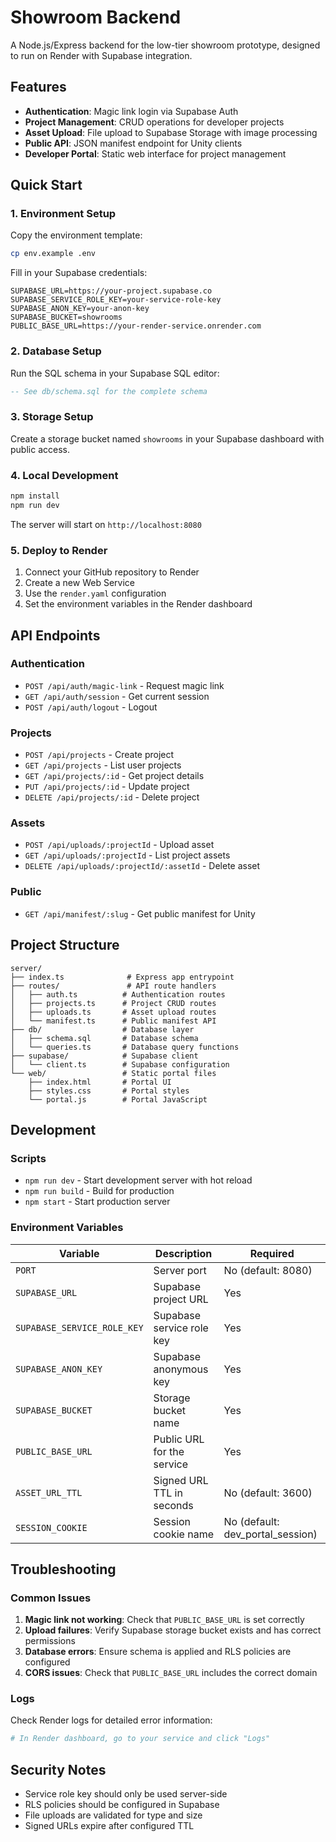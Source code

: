 # Showroom Backend

A Node.js/Express backend for the low-tier showroom prototype, designed to run on Render with Supabase integration.

## Features

- **Authentication**: Magic link login via Supabase Auth
- **Project Management**: CRUD operations for developer projects
- **Asset Upload**: File upload to Supabase Storage with image processing
- **Public API**: JSON manifest endpoint for Unity clients
- **Developer Portal**: Static web interface for project management

## Quick Start

### 1. Environment Setup

Copy the environment template:
```bash
cp env.example .env
```

Fill in your Supabase credentials:
```env
SUPABASE_URL=https://your-project.supabase.co
SUPABASE_SERVICE_ROLE_KEY=your-service-role-key
SUPABASE_ANON_KEY=your-anon-key
SUPABASE_BUCKET=showrooms
PUBLIC_BASE_URL=https://your-render-service.onrender.com
```

### 2. Database Setup

Run the SQL schema in your Supabase SQL editor:
```sql
-- See db/schema.sql for the complete schema
```

### 3. Storage Setup

Create a storage bucket named `showrooms` in your Supabase dashboard with public access.

### 4. Local Development

```bash
npm install
npm run dev
```

The server will start on `http://localhost:8080`

### 5. Deploy to Render

1. Connect your GitHub repository to Render
2. Create a new Web Service
3. Use the `render.yaml` configuration
4. Set the environment variables in the Render dashboard

## API Endpoints

### Authentication
- `POST /api/auth/magic-link` - Request magic link
- `GET /api/auth/session` - Get current session
- `POST /api/auth/logout` - Logout

### Projects
- `POST /api/projects` - Create project
- `GET /api/projects` - List user projects
- `GET /api/projects/:id` - Get project details
- `PUT /api/projects/:id` - Update project
- `DELETE /api/projects/:id` - Delete project

### Assets
- `POST /api/uploads/:projectId` - Upload asset
- `GET /api/uploads/:projectId` - List project assets
- `DELETE /api/uploads/:projectId/:assetId` - Delete asset

### Public
- `GET /api/manifest/:slug` - Get public manifest for Unity

## Project Structure

```
server/
├── index.ts              # Express app entrypoint
├── routes/               # API route handlers
│   ├── auth.ts          # Authentication routes
│   ├── projects.ts      # Project CRUD routes
│   ├── uploads.ts       # Asset upload routes
│   └── manifest.ts      # Public manifest API
├── db/                  # Database layer
│   ├── schema.sql       # Database schema
│   └── queries.ts       # Database query functions
├── supabase/            # Supabase client
│   └── client.ts        # Supabase configuration
└── web/                 # Static portal files
    ├── index.html       # Portal UI
    ├── styles.css       # Portal styles
    └── portal.js        # Portal JavaScript
```

## Development

### Scripts
- `npm run dev` - Start development server with hot reload
- `npm run build` - Build for production
- `npm start` - Start production server

### Environment Variables

| Variable | Description | Required |
|----------|-------------|----------|
| `PORT` | Server port | No (default: 8080) |
| `SUPABASE_URL` | Supabase project URL | Yes |
| `SUPABASE_SERVICE_ROLE_KEY` | Supabase service role key | Yes |
| `SUPABASE_ANON_KEY` | Supabase anonymous key | Yes |
| `SUPABASE_BUCKET` | Storage bucket name | Yes |
| `PUBLIC_BASE_URL` | Public URL for the service | Yes |
| `ASSET_URL_TTL` | Signed URL TTL in seconds | No (default: 3600) |
| `SESSION_COOKIE` | Session cookie name | No (default: dev_portal_session) |

## Troubleshooting

### Common Issues

1. **Magic link not working**: Check that `PUBLIC_BASE_URL` is set correctly
2. **Upload failures**: Verify Supabase storage bucket exists and has correct permissions
3. **Database errors**: Ensure schema is applied and RLS policies are configured
4. **CORS issues**: Check that `PUBLIC_BASE_URL` includes the correct domain

### Logs

Check Render logs for detailed error information:
```bash
# In Render dashboard, go to your service and click "Logs"
```

## Security Notes

- Service role key should only be used server-side
- RLS policies should be configured in Supabase
- File uploads are validated for type and size
- Signed URLs expire after configured TTL

